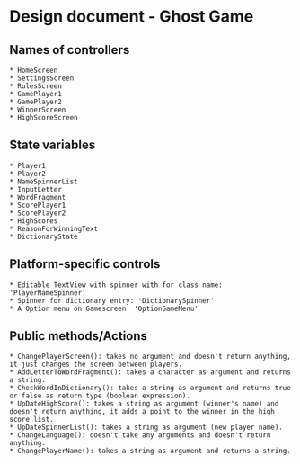 # Design document - Ghost Game

## Names of controllers
	* HomeScreen
	* SettingsScreen
	* RulesScreen
	* GamePlayer1
	* GamePlayer2
	* WinnerScreen
	* HighScoreScreen
	

## State variables
	* Player1
	* Player2
	* NameSpinnerList
	* InputLetter
	* WordFragment
	* ScorePlayer1
	* ScorePlayer2
	* HighScores
	* ReasonForWinningText
	* DictionaryState

## Platform-specific controls
	* Editable TextView with spinner with for class name: 'PlayerNameSpinner'
	* Spinner for dictionary entry: 'DictionarySpinner'
	* A Option menu on Gamescreen: 'OptionGameMenu'

## Public methods/Actions
	* ChangePlayerScreen(): takes no argument and doesn't return anything, it just changes the screen between players.
	* AddLetterToWordFragment(): takes a character as argument and returns a string. 
	* CheckWordInDictionary(): takes a string as argument and returns true or false as return type (boolean expression).
	* UpDateHighScore(): takes a string as argument (winner's name) and doesn't return anything, it adds a point to the winner in the high score list.
	* UpDateSpinnerList(): takes a string as argument (new player name).
	* ChangeLanguage(): doesn't take any arguments and doesn't return anything.
	* ChangePlayerName(): takes a string as argument and returns a string.
